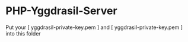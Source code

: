 # PHP-Yggdrasil-Server
Put your \[ yggdrasil-private-key.pem \] and \[ yggdrasil-private-key.pem \] into this folder
